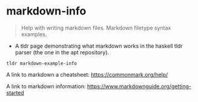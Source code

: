 # markdown-info

> Help with writing markdown files. Markdown filetype syntax examples.

- A tldr page demonstrating what markdown works in the haskell tldr parser (the one in the apt repository).

`tldr markdown-example-info`

A link to markdown a cheatsheet:
https://commonmark.org/help/

A link to markdown information:
https://www.markdownguide.org/getting-started

